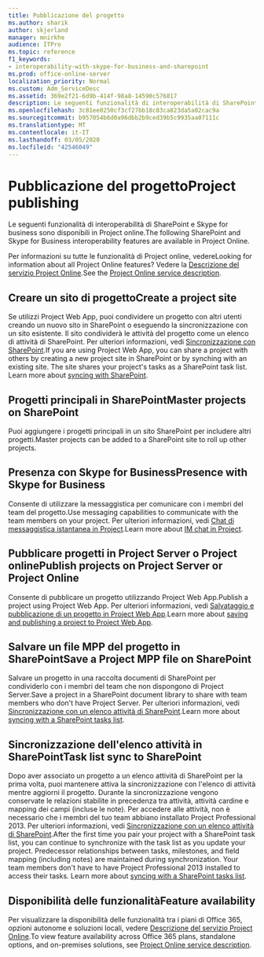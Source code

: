 ```yaml
---
title: Pubblicazione del progetto
ms.author: sharik
author: skjerland
manager: mnirkhe
audience: ITPro
ms.topic: reference
f1_keywords:
- interoperability-with-skype-for-business-and-sharepoint
ms.prod: office-online-server
localization_priority: Normal
ms.custom: Adm_ServiceDesc
ms.assetid: 369e2f21-6d9b-414f-98a8-14590c576817
description: Le seguenti funzionalità di interoperabilità di SharePoint e Skype for business sono disponibili in Project online.
ms.openlocfilehash: 3c81ee0250cf3cf27bb18c83ca823da5a02cac9a
ms.sourcegitcommit: b957054b6d0a96dbb2b9ced39b5c9935aa07111c
ms.translationtype: MT
ms.contentlocale: it-IT
ms.lasthandoff: 03/05/2020
ms.locfileid: "42546049"
---
```

# <a name="project-publishing"></a><span data-ttu-id="6aa25-103">Pubblicazione del progetto</span><span class="sxs-lookup"><span data-stu-id="6aa25-103">Project publishing</span></span>

<span data-ttu-id="6aa25-104">Le seguenti funzionalità di interoperabilità di SharePoint e Skype for business sono disponibili in Project online.</span><span class="sxs-lookup"><span data-stu-id="6aa25-104">The following SharePoint and Skype for Business interoperability features are available in Project Online.</span></span>
  
<span data-ttu-id="6aa25-105">Per informazioni su tutte le funzionalità di Project online, vedere</span><span class="sxs-lookup"><span data-stu-id="6aa25-105">Looking for information about all Project Online features?</span></span> <span data-ttu-id="6aa25-106">Vedere la [Descrizione del servizio Project Online](project-online-service-description.md).</span><span class="sxs-lookup"><span data-stu-id="6aa25-106">See the [Project Online service description](project-online-service-description.md).</span></span>
  
## <a name="create-a-project-site"></a><span data-ttu-id="6aa25-107">Creare un sito di progetto</span><span class="sxs-lookup"><span data-stu-id="6aa25-107">Create a project site</span></span>

<span data-ttu-id="6aa25-p102">Se utilizzi Project Web App, puoi condividere un progetto con altri utenti creando un nuovo sito in SharePoint o eseguendo la sincronizzazione con un sito esistente. Il sito condividerà le attività del progetto come un elenco di attività di SharePoint. Per ulteriori informazioni, vedi [Sincronizzazione con SharePoint](https://go.microsoft.com/fwlink/p/?LinkId=271352).</span><span class="sxs-lookup"><span data-stu-id="6aa25-p102">If you are using Project Web App, you can share a project with others by creating a new project site in SharePoint or by synching with an existing site. The site shares your project's tasks as a SharePoint task list. Learn more about [syncing with SharePoint](https://go.microsoft.com/fwlink/p/?LinkId=271352).</span></span>
  
## <a name="master-projects-on-sharepoint"></a><span data-ttu-id="6aa25-111">Progetti principali in SharePoint</span><span class="sxs-lookup"><span data-stu-id="6aa25-111">Master projects on SharePoint</span></span>

<span data-ttu-id="6aa25-112">Puoi aggiungere i progetti principali in un sito SharePoint per includere altri progetti.</span><span class="sxs-lookup"><span data-stu-id="6aa25-112">Master projects can be added to a SharePoint site to roll up other projects.</span></span> 
  
## <a name="presence-with-skype-for-business"></a><span data-ttu-id="6aa25-113">Presenza con Skype for Business</span><span class="sxs-lookup"><span data-stu-id="6aa25-113">Presence with Skype for Business</span></span>

<span data-ttu-id="6aa25-114">Consente di utilizzare la messaggistica per comunicare con i membri del team del progetto.</span><span class="sxs-lookup"><span data-stu-id="6aa25-114">Use messaging capabilities to communicate with the team members on your project.</span></span> <span data-ttu-id="6aa25-115">Per ulteriori informazioni, vedi [Chat di messaggistica istantanea in Project](https://go.microsoft.com/fwlink/p/?LinkId=271351).</span><span class="sxs-lookup"><span data-stu-id="6aa25-115">Learn more about [IM chat in Project](https://go.microsoft.com/fwlink/p/?LinkId=271351).</span></span>
  
## <a name="publish-projects-on-project-server-or-project-online"></a><span data-ttu-id="6aa25-116">Pubblicare progetti in Project Server o Project online</span><span class="sxs-lookup"><span data-stu-id="6aa25-116">Publish projects on Project Server or Project Online</span></span>

<span data-ttu-id="6aa25-117">Consente di pubblicare un progetto utilizzando Project Web App.</span><span class="sxs-lookup"><span data-stu-id="6aa25-117">Publish a project using Project Web App.</span></span> <span data-ttu-id="6aa25-118">Per ulteriori informazioni, vedi [Salvataggio e pubblicazione di un progetto in Project Web App](https://go.microsoft.com/fwlink/p/?LinkId=271354).</span><span class="sxs-lookup"><span data-stu-id="6aa25-118">Learn more about [saving and publishing a project to Project Web App](https://go.microsoft.com/fwlink/p/?LinkId=271354).</span></span>
  
## <a name="save-a-project-mpp-file-on-sharepoint"></a><span data-ttu-id="6aa25-119">Salvare un file MPP del progetto in SharePoint</span><span class="sxs-lookup"><span data-stu-id="6aa25-119">Save a Project MPP file on SharePoint</span></span>

<span data-ttu-id="6aa25-120">Salvare un progetto in una raccolta documenti di SharePoint per condividerlo con i membri del team che non dispongono di Project Server.</span><span class="sxs-lookup"><span data-stu-id="6aa25-120">Save a project in a SharePoint document library to share with team members who don't have Project Server.</span></span> <span data-ttu-id="6aa25-121">Per ulteriori informazioni, vedi [Sincronizzazione con un elenco attività di SharePoint](https://go.microsoft.com/fwlink/p/?LinkId=271353).</span><span class="sxs-lookup"><span data-stu-id="6aa25-121">Learn more about [syncing with a SharePoint tasks list](https://go.microsoft.com/fwlink/p/?LinkId=271353).</span></span>
  
## <a name="task-list-sync-to-sharepoint"></a><span data-ttu-id="6aa25-122">Sincronizzazione dell'elenco attività in SharePoint</span><span class="sxs-lookup"><span data-stu-id="6aa25-122">Task list sync to SharePoint</span></span>

<span data-ttu-id="6aa25-p106">Dopo aver associato un progetto a un elenco attività di SharePoint per la prima volta, puoi mantenere attiva la sincronizzazione con l'elenco di attività mentre aggiorni il progetto. Durante la sincronizzazione vengono conservate le relazioni stabilite in precedenza tra attività, attività cardine e mapping dei campi (incluse le note). Per accedere alle attività, non è necessario che i membri del tuo team abbiano installato Project Professional 2013. Per ulteriori informazioni, vedi [Sincronizzazione con un elenco attività di SharePoint](https://go.microsoft.com/fwlink/p/?LinkId=271353).</span><span class="sxs-lookup"><span data-stu-id="6aa25-p106">After the first time you pair your project with a SharePoint task list, you can continue to synchronize with the task list as you update your project. Predecessor relationships between tasks, milestones, and field mapping (including notes) are maintained during synchronization. Your team members don't have to have Project Professional 2013 installed to access their tasks. Learn more about [syncing with a SharePoint tasks list](https://go.microsoft.com/fwlink/p/?LinkId=271353).</span></span>
  
## <a name="feature-availability"></a><span data-ttu-id="6aa25-127">Disponibilità delle funzionalità</span><span class="sxs-lookup"><span data-stu-id="6aa25-127">Feature availability</span></span>

<span data-ttu-id="6aa25-128">Per visualizzare la disponibilità delle funzionalità tra i piani di Office 365, opzioni autonome e soluzioni locali, vedere [Descrizione del servizio Project Online](project-online-service-description.md).</span><span class="sxs-lookup"><span data-stu-id="6aa25-128">To view feature availability across Office 365 plans, standalone options, and on-premises solutions, see [Project Online service description](project-online-service-description.md).</span></span>
  

